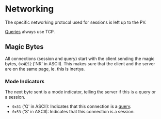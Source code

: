 # Networking

The specific networking protocol used for sessions is left up to the PV.

[Queries](queries.md) always use TCP.


## Magic Bytes

All connections (session and query) start with the client sending the magic 
bytes, `0x4E52` ('NR' in ASCII). This makes sure that the client and the 
server are on the same page, ie. this is inertya.

### Mode Indicators
The next byte sent is a mode indicator, telling the server if this is a 
query or a session.

- `0x51` ('Q' in ASCII): Indicates that this connection is a [query](queries.md).
- `0x53` ('S' in ASCII): Indicates that this connection is a session.


